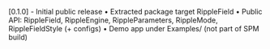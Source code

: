 [0.1.0] - Initial public release
• Extracted package target RippleField
• Public API: RippleField, RippleEngine, RippleParameters, RippleMode, RippleFieldStyle (+ configs)
• Demo app under Examples/ (not part of SPM build)
